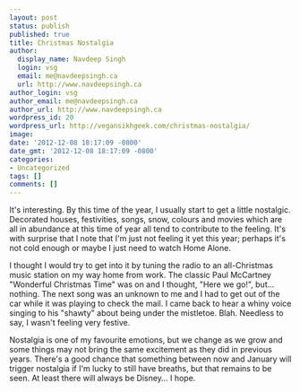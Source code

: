 ```yaml
---
layout: post
status: publish
published: true
title: Christmas Nostalgia
author:
  display_name: Navdeep Singh
  login: vsg
  email: me@navdeepsingh.ca
  url: http://www.navdeepsingh.ca
author_login: vsg
author_email: me@navdeepsingh.ca
author_url: http://www.navdeepsingh.ca
wordpress_id: 20
wordpress_url: http://vegansikhgeek.com/christmas-nostalgia/
image: 
date: '2012-12-08 18:17:09 -0800'
date_gmt: '2012-12-08 18:17:09 -0800'
categories:
- Uncategorized
tags: []
comments: []
---
```

<p>It's interesting. By this time of the year, I usually start to get a little nostalgic. Decorated houses, festivities, songs, snow, colours and movies which are all in abundance at this time of year all tend to contribute to the feeling. It's with surprise that I note that I'm just not feeling it yet this year; perhaps it's not cold enough or maybe I just need to watch Home Alone.</p>
<p>I thought I would try to get into it by tuning the radio to an all-Christmas music station on my way home from work. The classic Paul McCartney "Wonderful Christmas Time" was on and I thought, "Here we go!", but&hellip; nothing. The next song was an unknown to me and I had to get out of the car while it was playing to check the mail. I came back to hear a whiny voice singing to his "shawty" about being under the mistletoe. Blah. Needless to say, I wasn't feeling very festive.</p>
<p>Nostalgia is one of my favourite emotions, but we change as we grow and some things may not bring the same excitement as they did in previous years. There's a good chance that something between now and January will trigger nostalgia if I'm lucky to still have breaths, but that remains to be seen. At least there will always be Disney&hellip; I hope.</p>
